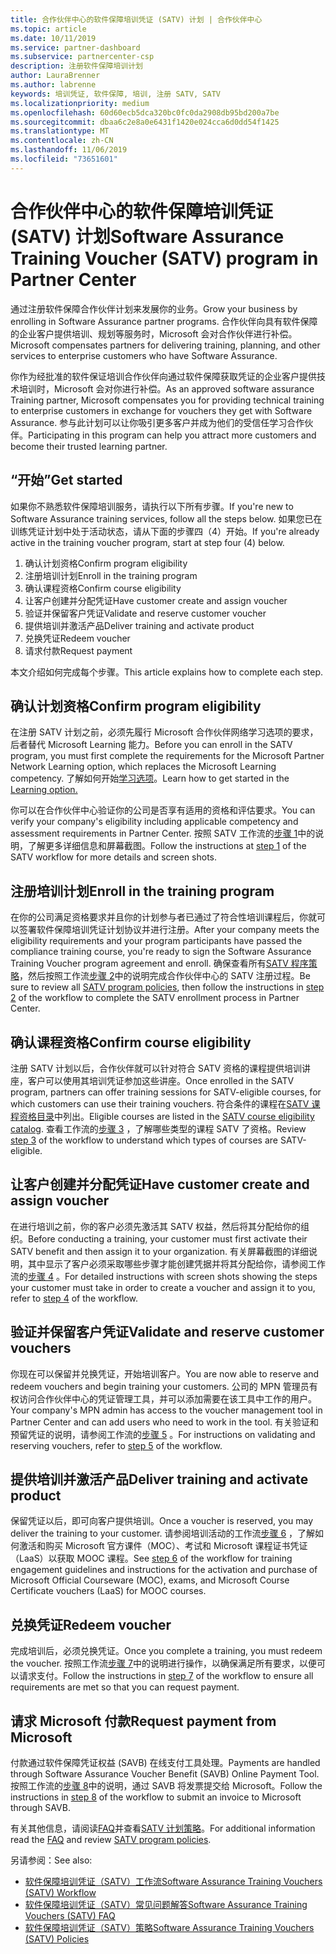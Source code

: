```yaml
---
title: 合作伙伴中心的软件保障培训凭证 (SATV) 计划 | 合作伙伴中心
ms.topic: article
ms.date: 10/11/2019
ms.service: partner-dashboard
ms.subservice: partnercenter-csp
description: 注册软件保障培训计划
author: LauraBrenner
ms.author: labrenne
keywords: 培训凭证, 软件保障, 培训, 注册 SATV, SATV
ms.localizationpriority: medium
ms.openlocfilehash: 60d60ecb5dca320bc0fc0da2908db95bd200a7be
ms.sourcegitcommit: dbaa6c2e8a0e6431f1420e024cca6d0dd54f1425
ms.translationtype: MT
ms.contentlocale: zh-CN
ms.lasthandoff: 11/06/2019
ms.locfileid: "73651601"
---
```

# <a name="software-assurance-training-voucher-satv-program-in-partner-center"></a><span data-ttu-id="c8404-104">合作伙伴中心的软件保障培训凭证 (SATV) 计划</span><span class="sxs-lookup"><span data-stu-id="c8404-104">Software Assurance Training Voucher (SATV) program in Partner Center</span></span>

<span data-ttu-id="c8404-105">通过注册软件保障合作伙伴计划来发展你的业务。</span><span class="sxs-lookup"><span data-stu-id="c8404-105">Grow your business by enrolling in Software Assurance partner programs.</span></span> <span data-ttu-id="c8404-106">合作伙伴向具有软件保障的企业客户提供培训、规划等服务时，Microsoft 会对合作伙伴进行补偿。</span><span class="sxs-lookup"><span data-stu-id="c8404-106">Microsoft compensates partners for delivering training, planning, and other services to enterprise customers who have Software Assurance.</span></span> 

<span data-ttu-id="c8404-107">你作为经批准的软件保证培训合作伙伴向通过软件保障获取凭证的企业客户提供技术培训时，Microsoft 会对你进行补偿。</span><span class="sxs-lookup"><span data-stu-id="c8404-107">As an approved software assurance Training partner, Microsoft compensates you for providing technical training to enterprise customers in exchange for vouchers they get with Software Assurance.</span></span> <span data-ttu-id="c8404-108">参与此计划可以让你吸引更多客户并成为他们的受信任学习合作伙伴。</span><span class="sxs-lookup"><span data-stu-id="c8404-108">Participating in this program can help you attract more customers and become their trusted learning partner.</span></span>

## <a name="get-started"></a><span data-ttu-id="c8404-109">“开始”</span><span class="sxs-lookup"><span data-stu-id="c8404-109">Get started</span></span>

<span data-ttu-id="c8404-110">如果你不熟悉软件保障培训服务，请执行以下所有步骤。</span><span class="sxs-lookup"><span data-stu-id="c8404-110">If you're new to Software Assurance training services, follow all the steps below.</span></span> <span data-ttu-id="c8404-111">如果您已在训练凭证计划中处于活动状态，请从下面的步骤四（4）开始。</span><span class="sxs-lookup"><span data-stu-id="c8404-111">If you're already active in the training voucher program, start at step four (4) below.</span></span> 

1. <span data-ttu-id="c8404-112">确认计划资格</span><span class="sxs-lookup"><span data-stu-id="c8404-112">Confirm program eligibility</span></span>
2. <span data-ttu-id="c8404-113">注册培训计划</span><span class="sxs-lookup"><span data-stu-id="c8404-113">Enroll in the training program</span></span>
3. <span data-ttu-id="c8404-114">确认课程资格</span><span class="sxs-lookup"><span data-stu-id="c8404-114">Confirm course eligibility</span></span>
4. <span data-ttu-id="c8404-115">让客户创建并分配凭证</span><span class="sxs-lookup"><span data-stu-id="c8404-115">Have customer create and assign voucher</span></span>
5. <span data-ttu-id="c8404-116">验证并保留客户凭证</span><span class="sxs-lookup"><span data-stu-id="c8404-116">Validate and reserve customer voucher</span></span>
6. <span data-ttu-id="c8404-117">提供培训并激活产品</span><span class="sxs-lookup"><span data-stu-id="c8404-117">Deliver training and activate product</span></span>
7. <span data-ttu-id="c8404-118">兑换凭证</span><span class="sxs-lookup"><span data-stu-id="c8404-118">Redeem voucher</span></span>
8. <span data-ttu-id="c8404-119">请求付款</span><span class="sxs-lookup"><span data-stu-id="c8404-119">Request payment</span></span>

<span data-ttu-id="c8404-120">本文介绍如何完成每个步骤。</span><span class="sxs-lookup"><span data-stu-id="c8404-120">This article explains how to complete each step.</span></span>

## <a name="confirm-program-eligibility"></a><span data-ttu-id="c8404-121">确认计划资格</span><span class="sxs-lookup"><span data-stu-id="c8404-121">Confirm program eligibility</span></span>

<span data-ttu-id="c8404-122">在注册 SATV 计划之前，必须先履行 Microsoft 合作伙伴网络学习选项的要求，后者替代 Microsoft Learning 能力。</span><span class="sxs-lookup"><span data-stu-id="c8404-122">Before you can enroll in the SATV program, you must first complete the requirements for the Microsoft Partner Network Learning option, which replaces the Microsoft Learning competency.</span></span> <span data-ttu-id="c8404-123">了解如何开始[学习选项](https://partner.microsoft.com/membership/learning-partners)。</span><span class="sxs-lookup"><span data-stu-id="c8404-123">Learn how to get started in the [Learning option.](https://partner.microsoft.com/membership/learning-partners)</span></span>

<span data-ttu-id="c8404-124">你可以在合作伙伴中心验证你的公司是否享有适用的资格和评估要求。</span><span class="sxs-lookup"><span data-stu-id="c8404-124">You can verify your company's eligibility including applicable competency and assessment requirements in Partner Center.</span></span> <span data-ttu-id="c8404-125">按照 SATV 工作流的[步骤 1](https://query.prod.cms.rt.microsoft.com/cms/api/am/binary/RE3krfK)中的说明，了解更多详细信息和屏幕截图。</span><span class="sxs-lookup"><span data-stu-id="c8404-125">Follow the instructions at [step 1](https://query.prod.cms.rt.microsoft.com/cms/api/am/binary/RE3krfK) of the SATV workflow for more details and screen shots.</span></span>

## <a name="enroll-in-the-training-program"></a><span data-ttu-id="c8404-126">注册培训计划</span><span class="sxs-lookup"><span data-stu-id="c8404-126">Enroll in the training program</span></span>

<span data-ttu-id="c8404-127">在你的公司满足资格要求并且你的计划参与者已通过了符合性培训课程后，你就可以签署软件保障培训凭证计划协议并进行注册。</span><span class="sxs-lookup"><span data-stu-id="c8404-127">After your company meets the eligibility requirements and your program participants have passed the compliance training course, you're ready to sign the Software Assurance Training Voucher program agreement and enroll.</span></span> <span data-ttu-id="c8404-128">确保查看所有[SATV 程序策略](https://query.prod.cms.rt.microsoft.com/cms/api/am/binary/RE3koEP)，然后按照工作流[步骤 2](https://query.prod.cms.rt.microsoft.com/cms/api/am/binary/RE3krfK)中的说明完成合作伙伴中心的 SATV 注册过程。</span><span class="sxs-lookup"><span data-stu-id="c8404-128">Be sure to review all [SATV program policies](https://query.prod.cms.rt.microsoft.com/cms/api/am/binary/RE3koEP), then follow the instructions in [step 2](https://query.prod.cms.rt.microsoft.com/cms/api/am/binary/RE3krfK) of the workflow to complete the SATV enrollment process in Partner Center.</span></span>   


## <a name="confirm-course-eligibility"></a><span data-ttu-id="c8404-129">确认课程资格</span><span class="sxs-lookup"><span data-stu-id="c8404-129">Confirm course eligibility</span></span>
<span data-ttu-id="c8404-130">注册 SATV 计划以后，合作伙伴就可以针对符合 SATV 资格的课程提供培训讲座，客户可以使用其培训凭证参加这些讲座。</span><span class="sxs-lookup"><span data-stu-id="c8404-130">Once enrolled in the SATV program, partners can offer training sessions for SATV-eligible courses, for which customers can use their training vouchers.</span></span> <span data-ttu-id="c8404-131">符合条件的课程在[SATV 课程资格目录](http://savl-catalog.microsoft.com/)中列出。</span><span class="sxs-lookup"><span data-stu-id="c8404-131">Eligible courses are listed in the [SATV course eligibility catalog](http://savl-catalog.microsoft.com/).</span></span> <span data-ttu-id="c8404-132">查看工作流的[步骤 3](https://query.prod.cms.rt.microsoft.com/cms/api/am/binary/RE3krfK) ，了解哪些类型的课程 SATV 了资格。</span><span class="sxs-lookup"><span data-stu-id="c8404-132">Review [step 3](https://query.prod.cms.rt.microsoft.com/cms/api/am/binary/RE3krfK) of the workflow to understand which types of courses are SATV-eligible.</span></span>

## <a name="have-customer-create-and-assign-voucher"></a><span data-ttu-id="c8404-133">让客户创建并分配凭证</span><span class="sxs-lookup"><span data-stu-id="c8404-133">Have customer create and assign voucher</span></span>

<span data-ttu-id="c8404-134">在进行培训之前，你的客户必须先激活其 SATV 权益，然后将其分配给你的组织。</span><span class="sxs-lookup"><span data-stu-id="c8404-134">Before conducting a training, your customer must first activate their SATV benefit and then assign it to your organization.</span></span> <span data-ttu-id="c8404-135">有关屏幕截图的详细说明，其中显示了客户必须采取哪些步骤才能创建凭据并将其分配给你，请参阅工作流的[步骤 4](https://query.prod.cms.rt.microsoft.com/cms/api/am/binary/RE3krfK) 。</span><span class="sxs-lookup"><span data-stu-id="c8404-135">For detailed instructions with screen shots showing the steps your customer must take in order to create a voucher and assign it to you, refer to [step 4](https://query.prod.cms.rt.microsoft.com/cms/api/am/binary/RE3krfK) of the workflow.</span></span>

## <a name="validate-and-reserve-customer-vouchers"></a><span data-ttu-id="c8404-136">验证并保留客户凭证</span><span class="sxs-lookup"><span data-stu-id="c8404-136">Validate and reserve customer vouchers</span></span>

<span data-ttu-id="c8404-137">你现在可以保留并兑换凭证，开始培训客户。</span><span class="sxs-lookup"><span data-stu-id="c8404-137">You are now able to reserve and redeem vouchers and begin training your customers.</span></span> <span data-ttu-id="c8404-138">公司的 MPN 管理员有权访问合作伙伴中心的凭证管理工具，并可以添加需要在该工具中工作的用户。</span><span class="sxs-lookup"><span data-stu-id="c8404-138">Your company's MPN admin has access to the voucher management tool in Partner Center and can add users who need to work in the tool.</span></span> <span data-ttu-id="c8404-139">有关验证和预留凭证的说明，请参阅工作流的[步骤 5](https://query.prod.cms.rt.microsoft.com/cms/api/am/binary/RE3krfK) 。</span><span class="sxs-lookup"><span data-stu-id="c8404-139">For instructions on validating and reserving vouchers, refer to [step 5](https://query.prod.cms.rt.microsoft.com/cms/api/am/binary/RE3krfK) of the workflow.</span></span>

## <a name="deliver-training-and-activate-product"></a><span data-ttu-id="c8404-140">提供培训并激活产品</span><span class="sxs-lookup"><span data-stu-id="c8404-140">Deliver training and activate product</span></span>

<span data-ttu-id="c8404-141">保留凭证以后，即可向客户提供培训。</span><span class="sxs-lookup"><span data-stu-id="c8404-141">Once a voucher is reserved, you may deliver the training to your customer.</span></span> <span data-ttu-id="c8404-142">请参阅培训活动的工作流[步骤 6](https://query.prod.cms.rt.microsoft.com/cms/api/am/binary/RE3krfK) ，了解如何激活和购买 Microsoft 官方课件（MOC）、考试和 Microsoft 课程证书凭证（LaaS）以获取 MOOC 课程。</span><span class="sxs-lookup"><span data-stu-id="c8404-142">See [step 6](https://query.prod.cms.rt.microsoft.com/cms/api/am/binary/RE3krfK) of the workflow for training engagement guidelines and instructions for the activation and purchase of Microsoft Official Courseware (MOC), exams, and Microsoft Course Certificate vouchers (LaaS) for MOOC courses.</span></span>

## <a name="redeem-voucher"></a><span data-ttu-id="c8404-143">兑换凭证</span><span class="sxs-lookup"><span data-stu-id="c8404-143">Redeem voucher</span></span>

<span data-ttu-id="c8404-144">完成培训后，必须兑换凭证。</span><span class="sxs-lookup"><span data-stu-id="c8404-144">Once you complete a training, you must redeem the voucher.</span></span> <span data-ttu-id="c8404-145">按照工作流[步骤 7](https://query.prod.cms.rt.microsoft.com/cms/api/am/binary/RE3krfK)中的说明进行操作，以确保满足所有要求，以便可以请求支付。</span><span class="sxs-lookup"><span data-stu-id="c8404-145">Follow the instructions in [step 7](https://query.prod.cms.rt.microsoft.com/cms/api/am/binary/RE3krfK) of the workflow to ensure all requirements are met so that you can request payment.</span></span> 


## <a name="request-payment-from-microsoft"></a><span data-ttu-id="c8404-146">请求 Microsoft 付款</span><span class="sxs-lookup"><span data-stu-id="c8404-146">Request payment from Microsoft</span></span>

<span data-ttu-id="c8404-147">付款通过软件保障凭证权益 (SAVB) 在线支付工具处理。</span><span class="sxs-lookup"><span data-stu-id="c8404-147">Payments are handled through Software Assurance Voucher Benefit (SAVB) Online Payment Tool.</span></span> <span data-ttu-id="c8404-148">按照工作流的[步骤 8](https://query.prod.cms.rt.microsoft.com/cms/api/am/binary/RE3krfK)中的说明，通过 SAVB 将发票提交给 Microsoft。</span><span class="sxs-lookup"><span data-stu-id="c8404-148">Follow the instructions in [step 8](https://query.prod.cms.rt.microsoft.com/cms/api/am/binary/RE3krfK) of the workflow to submit an invoice to Microsoft through SAVB.</span></span> 

<span data-ttu-id="c8404-149">有关其他信息，请阅读[FAQ](https://query.prod.cms.rt.microsoft.com/cms/api/am/binary/RE3kz5o)并查看[SATV 计划策略](https://query.prod.cms.rt.microsoft.com/cms/api/am/binary/RE3koEP)。</span><span class="sxs-lookup"><span data-stu-id="c8404-149">For additional information read the [FAQ](https://query.prod.cms.rt.microsoft.com/cms/api/am/binary/RE3kz5o) and review [SATV program policies](https://query.prod.cms.rt.microsoft.com/cms/api/am/binary/RE3koEP).</span></span>

<span data-ttu-id="c8404-150">另请参阅：</span><span class="sxs-lookup"><span data-stu-id="c8404-150">See also:</span></span>

- [<span data-ttu-id="c8404-151">软件保障培训凭证（SATV）工作流</span><span class="sxs-lookup"><span data-stu-id="c8404-151">Software Assurance Training Vouchers (SATV) Workflow</span></span>](https://query.prod.cms.rt.microsoft.com/cms/api/am/binary/RE3krfK)
- [<span data-ttu-id="c8404-152">软件保障培训凭证（SATV）常见问题解答</span><span class="sxs-lookup"><span data-stu-id="c8404-152">Software Assurance Training Vouchers (SATV) FAQ</span></span>](https://query.prod.cms.rt.microsoft.com/cms/api/am/binary/RE3kz5o)
- [<span data-ttu-id="c8404-153">软件保障培训凭证（SATV）策略</span><span class="sxs-lookup"><span data-stu-id="c8404-153">Software Assurance Training Vouchers (SATV) Policies</span></span>](https://query.prod.cms.rt.microsoft.com/cms/api/am/binary/RE3koEP)
